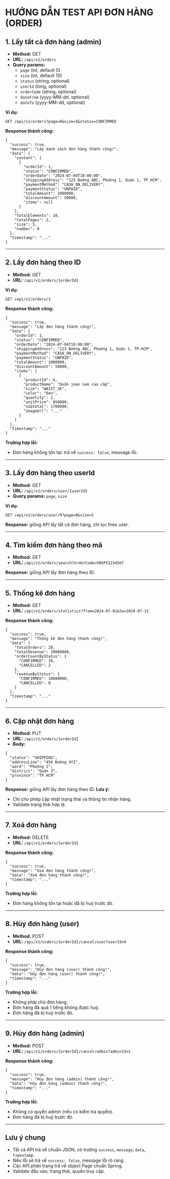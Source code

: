 # HƯỚNG DẪN TEST API ĐƠN HÀNG (ORDER)

## 1. Lấy tất cả đơn hàng (admin)

- **Method:** GET
- **URL:** `/api/v1/orders`
- **Query params:**
  - `page` (int, default 0)
  - `size` (int, default 10)
  - `status` (string, optional)
  - `userId` (long, optional)
  - `orderCode` (string, optional)
  - `dateFrom` (yyyy-MM-dd, optional)
  - `dateTo` (yyyy-MM-dd, optional)

**Ví dụ:**

```
GET /api/v1/orders?page=0&size=5&status=CONFIRMED
```

**Response thành công:**

```
{
  "success": true,
  "message": "Lấy danh sách đơn hàng thành công!",
  "data": {
    "content": [
      {
        "orderId": 1,
        "status": "CONFIRMED",
        "orderDate": "2024-07-04T10:00:00",
        "shippingAddress": "123 Đường ABC, Phường 1, Quận 1, TP.HCM",
        "paymentMethod": "CASH_ON_DELIVERY",
        "paymentStatus": "UNPAID",
        "totalAmount": 1000000,
        "discountAmount": 50000,
        "items": null
      }
    ],
    "totalElements": 10,
    "totalPages": 2,
    "size": 5,
    "number": 0
  },
  "timestamp": "..."
}
```

---

## 2. Lấy đơn hàng theo ID

- **Method:** GET
- **URL:** `/api/v1/orders/{orderId}`

**Ví dụ:**

```
GET /api/v1/orders/1
```

**Response thành công:**

```
{
  "success": true,
  "message": "Lấy đơn hàng thành công!",
  "data": {
    "orderId": 1,
    "status": "CONFIRMED",
    "orderDate": "2024-07-04T10:00:00",
    "shippingAddress": "123 Đường ABC, Phường 1, Quận 1, TP.HCM",
    "paymentMethod": "CASH_ON_DELIVERY",
    "paymentStatus": "UNPAID",
    "totalAmount": 1000000,
    "discountAmount": 50000,
    "items": [
      {
        "productId": 4,
        "productName": "Quần jean nam cao cấp",
        "size": "WAIST_36",
        "color": "Đen",
        "quantity": 2,
        "unitPrice": 850000,
        "subtotal": 1700000,
        "imageUrl": "..."
      }
    ]
  },
  "timestamp": "..."
}
```

**Trường hợp lỗi:**

- Đơn hàng không tồn tại: trả về `success: false`, message lỗi.

---

## 3. Lấy đơn hàng theo userId

- **Method:** GET
- **URL:** `/api/v1/orders/user/{userId}`
- **Query params:** `page`, `size`

**Ví dụ:**

```
GET /api/v1/orders/user/9?page=0&size=5
```

**Response:** giống API lấy tất cả đơn hàng, chỉ lọc theo user.

---

## 4. Tìm kiếm đơn hàng theo mã

- **Method:** GET
- **URL:** `/api/v1/orders/search?orderCode=VNSPX1234567`

**Response:** giống API lấy đơn hàng theo ID.

---

## 5. Thống kê đơn hàng

- **Method:** GET
- **URL:** `/api/v1/orders/statistics?from=2024-07-01&to=2024-07-31`

**Response thành công:**

```
{
  "success": true,
  "message": "Thống kê đơn hàng thành công!",
  "data": {
    "totalOrders": 20,
    "totalRevenue": 20000000,
    "orderCountByStatus": {
      "CONFIRMED": 10,
      "CANCELLED": 2
    },
    "revenueByStatus": {
      "CONFIRMED": 18000000,
      "CANCELLED": 0
    }
  },
  "timestamp": "..."
}
```

---

## 6. Cập nhật đơn hàng

- **Method:** PUT
- **URL:** `/api/v1/orders/{orderId}`
- **Body:**

```
{
  "status": "SHIPPING",
  "addressLine": "456 Đường XYZ",
  "ward": "Phường 2",
  "district": "Quận 3",
  "province": "TP.HCM"
}
```

**Response:** giống API lấy đơn hàng theo ID.
**Lưu ý:**

- Chỉ cho phép cập nhật trạng thái và thông tin nhận hàng.
- Validate trạng thái hợp lệ.

---

## 7. Xoá đơn hàng

- **Method:** DELETE
- **URL:** `/api/v1/orders/{orderId}`

**Response thành công:**

```
{
  "success": true,
  "message": "Xoá đơn hàng thành công!",
  "data": "Xoá đơn hàng thành công!",
  "timestamp": "..."
}
```

**Trường hợp lỗi:**

- Đơn hàng không tồn tại hoặc đã bị huỷ trước đó.

---

## 8. Hủy đơn hàng (user)

- **Method:** POST
- **URL:** `/api/v1/orders/{orderId}/cancel/user?userId=9`

**Response thành công:**

```
{
  "success": true,
  "message": "Hủy đơn hàng (user) thành công!",
  "data": "Hủy đơn hàng (user) thành công!",
  "timestamp": "..."
}
```

**Trường hợp lỗi:**

- Không phải chủ đơn hàng.
- Đơn hàng đã quá 1 tiếng không được huỷ.
- Đơn hàng đã bị huỷ trước đó.

---

## 9. Hủy đơn hàng (admin)

- **Method:** POST
- **URL:** `/api/v1/orders/{orderId}/cancel/admin?adminId=1`

**Response thành công:**

```
{
  "success": true,
  "message": "Hủy đơn hàng (admin) thành công!",
  "data": "Hủy đơn hàng (admin) thành công!",
  "timestamp": "..."
}
```

**Trường hợp lỗi:**

- Không có quyền admin (nếu có kiểm tra quyền).
- Đơn hàng đã bị huỷ trước đó.

---

## Lưu ý chung

- Tất cả API trả về chuẩn JSON, có trường `success`, `message`, `data`, `timestamp`.
- Nếu lỗi sẽ trả về `success: false`, message lỗi rõ ràng.
- Các API phân trang trả về object Page chuẩn Spring.
- Validate đầu vào, trạng thái, quyền truy cập.
